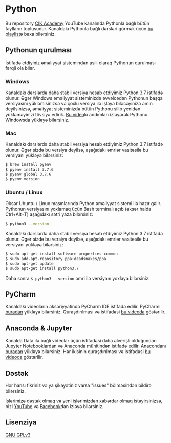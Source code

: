 # Python

Bu repository [CIK Academy](https://www.youtube.com/c/cikacademy) YouTube kanalında Pythonla bağlı bütün faylların toplusudur. Kanaldakı Pythonla bağlı dərsləri görmək üçün [bu playlist](https://www.youtube.com/playlist?list=PLKLPk0cyfHeAKc8Jga4JZCCta4rkfwtwI)ə baxa bilərsiniz.

## Pythonun qurulması

İstifadə etdiyiniz əməliyyat sistemindən asılı olaraq Pythonun qurulması fərqli ola bilər.

### Windows

Kanaldakı dərslərdə daha stabil versiya hesab etdiyimiz Python 3.7 istifadə olunur. Əgər Windows əməliyyat sisteminizdə əvvəlcədən Pythonun başqa versiyasını yükləmisinizsə və çoxlu versiya ilə işləyə biləcəyinizə əmin deyilsinizsə, əməliyyat sisteminizdə bütün Pythonu silib yenidən yükləməyinizi tövsiyə edirik. [Bu video](https://www.youtube.com/watch?v=SF18WxxhbbA)kı addımları izləyərək Pythonu Windowsda yükləyə bilərsiniz.

### Mac

Kanaldakı dərslərdə daha stabil versiya hesab etdiyimiz Python 3.7 istifadə olunur. Əgər sizdə bu versiya deyilsə, aşağıdakı əmrlər vasitəsilə bu versiyanı yükləyə bilərsiniz:

```bash
$ brew install pyenv
$ pyenv install 3.7.6
$ pyenv global 3.7.6
$ pyenv version
```

### Ubuntu / Linux

Əksər Ubuntu / Linux maşınlarında Python əməliyyat sistemi ilə hazır gəlir. Pythonun versiyasını yoxlamaq üçün Bash terminalı açıb (əksər halda Ctrl+Alt+T) aşağıdakı sətri yaza bilərsiniz:

```bash
$ python3 --version
```

Kanaldakı dərslərdə daha stabil versiya hesab etdiyimiz Python 3.7 istifadə olunur. Əgər sizdə bu versiya deyilsə, aşağıdakı əmrlər vasitəsilə bu versiyanı yükləyə bilərsiniz:

```bash
$ sudo apt-get install software-properties-common
$ sudo add-apt-repository ppa:deadsnakes/ppa
$ sudo apt-get update
$ sudo apt-get install python3.7
```
Daha sonra ```$ python3 --version``` əmri ilə versiyanı yoxlaya bilərsiniz.

## PyCharm

Kanaldakı videoların əksəriyyətində PyCharm IDE istifadə edilir. PyCharmı [buradan](https://www.jetbrains.com/pycharm/download/) yükləyə bilərsiniz. Quraşdırılması və istifadəsi [bu videoda](https://www.youtube.com/watch?v=SF18WxxhbbA) göstərilir.

## Anaconda & Jupyter

Kanalda Data ilə bağlı videolar üçün istifadəsi daha əlverişli olduğundan Jupyter Notebooklardan və Anaconda mühitindən istifadə edilir. Anacondanı [buradan](https://www.anaconda.com/download) yükləyə bilərsiniz. Hər ikisinin quraşdırılması və istifadəsi [bu videoda](https://www.youtube.com/watch?v=1jmOmpiscGY) göstərilir.

## Dəstək
Hər hansı fikriniz və ya şikayətiniz varsa "issues" bölməsindən bildirə bilərsiniz.

İşlərimizə dəstək olmaq və yeni işlərimizdən xəbərdar olmaq istəyirsinizsə, bizi [YouTube](https://www.youtube.com/c/cikacademy) və [Facebook](https://www.facebook.com/cikacademyofficial)dan izləyə bilərsiniz.


## Lisenziya
[GNU GPLv3](https://choosealicense.com/licenses/gpl-3.0/)
